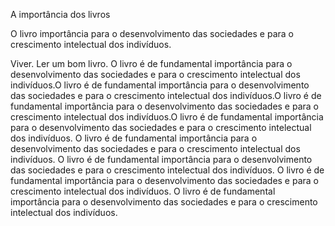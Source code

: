 A importância dos livros 
  
O livro importância para o desenvolvimento das sociedades e para o crescimento intelectual dos indivíduos.

Viver.
Ler um bom livro.
O livro é de fundamental importância para o desenvolvimento das sociedades e para o crescimento intelectual dos indivíduos.O livro é de fundamental importância para o desenvolvimento das sociedades e para o crescimento intelectual dos indivíduos.O livro é de fundamental importância para o desenvolvimento das sociedades e para o crescimento intelectual dos indivíduos.O livro é de fundamental importância para o desenvolvimento das sociedades e para o crescimento intelectual dos indivíduos.
O livro é de fundamental importância para o desenvolvimento das sociedades e para o crescimento intelectual dos indivíduos.
O livro é de fundamental importância para o desenvolvimento das sociedades e para o crescimento intelectual dos indivíduos.
O livro é de fundamental importância para o desenvolvimento das sociedades e para o crescimento intelectual dos indivíduos.
O livro é de fundamental importância para o desenvolvimento das sociedades e para o crescimento intelectual dos indivíduos.

